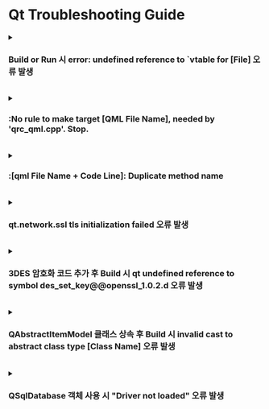 # Qt Troubleshooting Guide

<details>
  <summary><h3>Build or Run 시 error: undefined reference to `vtable for [File] 오류 발생</h3></summary>
  
<b>환경</b> : Ubuntu 16.04, Qt5.12
<br>
<b>증상</b> : 코드 수정 후 Build 시 오류 발생하여 Build Fail 발생
<br>
<b>원인</b> : 새로운 파일 추가 후 moc 파일이 생성되지 않음. 즉 .pri 또는 .pro 파일의 변경 사항이 적용되지 않음
<br>
<b>해결 방안</b> : Clean - Run qmake 후 작업 진행
<br>
<b>참고 링크 : </b> [링크](https://codingcoding.tistory.com/320)

</details>

<br>

<details>
  <summary><h3>:No rule to make target [QML File Name], needed by 'qrc_qml.cpp'. Stop.</h3></summary>
  
<b>환경</b> : Ubuntu 16.04, Qt5.12
<br>
<b>증상</b> : Build 시 오류 발생하여 Build Fail 발생
<br>
<b>원인</b> : 실제 폴더 및 파일 내용이 qml.qrc 안에 정의되어 있는 File Path와 상이하여 발생
<br>
<b>해결 방안</b> : qml.qrc와 실제 폴더 및 파일 내용 동일하게 수정
<br>
<b>참고 링크 : </b> X

</details>

<br>

<details>
  <summary><h3>:[qml File Name + Code Line]: Duplicate method name</h3></summary>
  
<b>환경</b> : Ubuntu 16.04, Qt5.12
<br>
<b>증상</b> : Run 시 qml 파일 로드되지 않음
<br>
<b>원인</b> : qml 내 function 중복 정의로 발생
<br>
<b>해결 방안</b> : function 중복 정의하지 않도록 수정
<br>
<b>참고 링크 : </b> X

</details>

<br>

<details>
  <summary><h3>qt.network.ssl tls initialization failed 오류 발생</h3></summary>
  
<b>환경</b> : Windows 10, Qt5.12
<br>
<b>증상</b> : HTTP(GET) Method 호출 시 SSL Fail 오류 발생
<br>
<b>원인</b> : Qt - Open SSL 환경 변수 추가되지 않아 발생
<br>
<b>해결 방안</b> : Qt - Open SSL Path 추가
<br>

![image](https://github.com/JeHeeYu/Troubleshooting-Guide/assets/87363461/bf1ad91c-5cdb-4bbb-93e9-84b4a7c920e6)


<br>

<b>참고 링크 : </b> [링크](https://stackoverflow.com/questions/58625924/qt-error-message-qt-network-ssl-qsslsocketconnecttohostencrypted-tls-initia)

</details>

<br>

<details>
  <summary><h3>3DES 암호화 코드 추가 후 Build 시 qt undefined reference to symbol des_set_key@@openssl_1.0.2.d 오류 발생</h3></summary>
  
<b>환경</b> : Ubuntu 16.04, Qt5.12
<br>
<b>증상</b> : <openssl/des.h> Header 추가 및 3DES 암호화 코드 추가 시 빌드 오류 발생
<br>
<b>원인</b> : .pro 파일에 LIB 추가하지 않아 발생
<br>
<b>해결 방안</b> : .pro 파일에 lcrypto 추가

```
LIBS += -lcrypto
```

<br>

<b>참고 링크 : </b> [링크](https://forum.qt.io/topic/72493/qt-and-openssl-compilation-undefined-reference/3)

</details>

<br>

<details>
  <summary><h3>QAbstractItemModel 클래스 상속 후 Build 시 invalid cast to abstract class type [Class Name] 오류 발생</h3></summary>
  
<b>환경</b> : Ubuntu 16.04, Qt5.12
<br>
<b>증상</b> : 프로그램 Build 시 오류 발생
<br>
<b>원인</b> : QAbstractItemModel 상속 후 필수 메서드 Overriding 하지 않아서 발생
<br>
<b>해결 방안</b> : rowCount, data 메서드 재정의
<br>
<b>참고 링크 : </b> X

</details>

<br>

<details>
  <summary><h3>QSqlDatabase 객체 사용 시 "Driver not loaded" 오류 발생</h3></summary>
  
<b>환경</b> : Ubuntu 16.04, Qt5.12
<br>
<b>증상</b> : QSqlDatabase 객체 사용 시 오류 발생
<br>
<b>원인</b> : Database 타입을 지정하지 않아 발생
<br>
<b>해결 방안</b> : sql 변수 데이터베이스 타입 지정
```
QSqlDatabase::addDatabase("QSQLITE") 
```
<b>참고 링크 : </b> X

</details>
